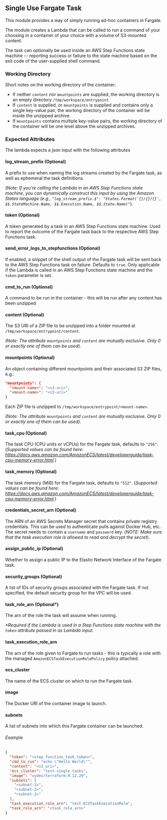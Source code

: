 ## Single Use Fargate Task
This module provides a way of simply running ad-hoc containers in Fargate.

The module creates a Lambda that can be called to run a command of your choosing in a container of your choice with a volume of S3-mounted content.

The task can optionally be used inside an AWS Step Functions state machine -- reporting success or failure to the state machine based on the exit code of the user-supplied shell command.

### Working Directory
Short notes on the working directory of the container:
- If neither `content` nor `mountpoints` are supplied, the working directory is an empty directory `/tmp/workspace/entrypoint`.
- If `content` is supplied, or `mountpoints` is supplied and contains only a single key-value pair, the working directory of the container will be inside the unzipped archive.
- If `mountpoints` contains multiple key-value pairs, the working directory of the container will be one level above the unzipped archives.

### Expected Attributes
The lambda expects a json input with the following attributes

#### log_stream_prefix (Optional)
A prefix to use when naming the log streams created by the Fargate task, as well as ephemeral the task definitions.

(_Note: If you're calling the Lambda in an AWS Step Functions state machine, you can dynamically construct this input by using the Amazon States language (e.g., `"log_stream_prefix.$": "States.Format('{}/{}/{}', $$.StateMachine.Name, $$.Execution.Name, $$.State.Name)"`_).

#### token (Optional)
A token generated by a task in an AWS Step Functions state machine. Used to report the outcome of the Fargate task back to the respective AWS Step Functions task.

#### send_error_logs_to_stepfunctions (Optional)
If enabled, a snippet of the shell output of the Fargate task will be sent back to the AWS Step Functions task on failure. Defaults to `true`. Only applicable if the Lambda is called in an AWS Step Functions state machine and the `token` parameter is set.

#### cmd_to_run (Optional)
A command to be run in the container - this will be run after any content has been unzipped

#### content (Optional)
The S3 URI of a ZIP file to be unzipped into a folder mounted at `/tmp/workspace/entrypoint/content`.

_(Note: The attribute `mountpoints` and `content` are mutually exclusive. Only 0 or exactly one of them can be used)._

#### mountpoints (Optional)
An object containing different mountpoints and their associated S3 ZIP files, e.g.:
```json
"mountpoints": {
  "<mount-name>": "<s3-uri>",
  "<mount-name>": "<s3-uri>"
}
```
Each ZIP file is unzipped to `/tmp/workspace/entrypoint/<mount-name>`.

_(Note: The attribute `mountpoints` and `content` are mutually exclusive. Only 0 or exactly one of them can be used)._

#### task_cpu (Optional)
The task CPU (CPU units or vCPUs) for the Fargate task, defaults to `"256"`. (_Supported values can be found here: https://docs.aws.amazon.com/AmazonECS/latest/developerguide/task-cpu-memory-error.html._)

#### task_memory (Optional)
The task memory (MiB) for the Fargate task, defaults to `"512"`. (_Supported values can be found here: https://docs.aws.amazon.com/AmazonECS/latest/developerguide/task-cpu-memory-error.html._)

#### credentials_secret_arn (Optional)
The ARN of an AWS Secrets Manager secret that contains private registry credentials. This can be used to authenticate pulls against Docker Hub, etc. The secret needs to contain a `username` and `password` key. (_NOTE: Make sure that the task execution role is allowed to read and decrypt the secret_).

#### assign_public_ip (Optional)
Whether to assign a public IP to the Elastic Network Interface of the Fargate task.

#### security_groups (Optional)
A list of IDs of security groups associated with the Fargate task. If not specified, the default security group for the VPC will be used.

#### task_role_arn (Optional\*)
The arn of the role the task will assume when running.

_\*Required if the Lambda is used in a Step Functions state machine with the `token` attribute passed in as Lambda input._

#### task_execution_role_arn
The arn of the role given to Fargate to run tasks - this is typically a role with the managed `AmazonECSTaskExecutionRolePolicy` policy attached.

#### ecs_cluster
The name of the ECS cluster on which to run the Fargate task.

#### image
The Docker URI of the container image to launch.

#### subnets
A list of subnets into which this Fargate container can be launched.


###### Example
```json
{
  "token": "<step_function_task_token>",
  "cmd_to_run": "echo \"Hello World\"",
  "content": "<s3_uri>",
  "ecs_cluster": "test-single-tasks",
  "image": "vydev/terraform:0.12.20",
  "subnets": [
    "<subnet-1>",
    "<subnet-2>",
    "<subnet-2>"
  ],
  "task_execution_role_arn": "test-ECSTaskExecutionRole",
  "task_role_arn": "<task_role_arn>"
}
```
